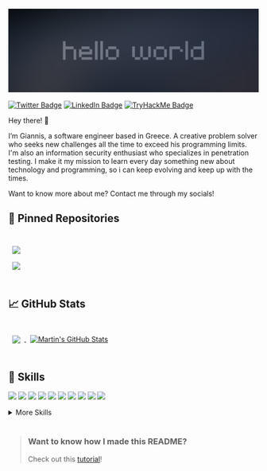 [![Gkonst's Github banner!](./assets/hello_world.jpg)](https://github.com/Gkonst1)

[![Twitter Badge](https://img.shields.io/badge/Twitter-Profile-informational?style=flat&logo=twitter&logoColor=white&color=1CA2F1)](https://twitter.com/6k0n57)
[![LinkedIn Badge](https://img.shields.io/badge/LinkedIn-Profile-informational?style=flat&logo=linkedin&logoColor=white&color=0D76A8)](https://www.linkedin.com/in/giannis-konstantoulas/)
[![TryHackMe Badge](https://img.shields.io/badge/Tryhackme-Profile-red)](https://tryhackme.com/p/Gkonst)

Hey there! 👋

I’m Giannis, a software engineer based in Greece. A creative problem solver who seeks new challenges all the time to exceed his programming limits. I'm also an information security enthusiast who specializes in penetration testing. I make it my mission to learn every day something new about technology and programming, so i can keep evolving and keep up with the times.

Want to know more about me? Contact me through my socials!

## 📌 Pinned Repositories

<br>

<a href="https://github.com/Gkonst1/mapreducer">
  <img align="center" style="margin:0.5rem" src="https://github-readme-stats.vercel.app/api/pin/?username=Gkonst1&repo=mapreducer&title_color=ffffff&text_color=c9cacc&icon_color=4AB197&bg_color=1A2B34" />
</a>

<br>

<a href="https://github.com/Gkonst1/PortScanner">
  <img align="center" style="margin:0.5rem" src="https://github-readme-stats.vercel.app/api/pin/?username=Gkonst1&repo=PortScanner&title_color=ffffff&text_color=c9cacc&icon_color=4AB197&bg_color=1A2B34" />
</a>

<br>
<br>

## &#x1f4c8; GitHub Stats

<br>

<a href="https://github.com/Gkonst1">
  <img align="center" style="margin:0.5rem" src="https://github-readme-stats.vercel.app/api/top-langs/?username=Gkonst1&hide=html,css&title_color=ffffff&text_color=c9cacc&icon_color=4AB197&bg_color=1A2B34" />
</a>

<a href="https://github.com/braydoncoyer">
  <img align="center" style="margin:0.5rem" src="https://github-readme-stats.vercel.app/api?username=Gkonst1&show_icons=true&line_height=27&count_private=true&title_color=ffffff&text_color=c9cacc&icon_color=4AB097&bg_color=1A2B34" alt="Martin's GitHub Stats" />
</a>

<br>
<br>

## 💼 Skills

![](https://img.shields.io/badge/Code-JavaScript-informational?style=flat&logo=JavaScript&logoColor=yellow&color=4AB197)
![](https://img.shields.io/badge/Code-NodeJS-informational?style=flat&logo=NodeJS&logoColor=yellow&color=green)
![](https://img.shields.io/badge/Code-React-informational?style=flat&logo=react&logoColor=white&color=4AB197)
![](https://img.shields.io/badge/Code-MongoDB-informational?style=flat&logo=MongoDB&logoColor=white&color=4AB197)
![](https://img.shields.io/badge/Code-MySQL-informational?style=flat&logo=MySQL&logoColor=white&color=4AB197)
![](https://img.shields.io/badge/Code-Swift-informational?style=flat&logo=Java&logoColor=white&color=orange)
![](https://img.shields.io/badge/Code-Python-informational?style=flat&logo=Java&logoColor=white&color=4AB197)
![](https://img.shields.io/badge/Code-React%20Native-informational?style=flat&logo=Java&logoColor=white&color=9cf)
![](https://img.shields.io/badge/Code-Bash-informational?style=flat&logo=Java&logoColor=white&color=black)
![](https://img.shields.io/badge/Code-AngularJS-informational?style=flat&logo=angular&logoColor=white&color=red)


<details>
<summary>More Skills</summary>
<br>

![](https://img.shields.io/badge/Style-CSS-informational?style=flat&logo=css3&logoColor=white&color=blue)
![](https://img.shields.io/badge/Style-Angular%20Material-informational?style=flat&logo=Tailwind-CSS&logoColor=white&color=4AB197)
![](https://img.shields.io/badge/Style-HTML-informational?style=flat&logo=Sass&logoColor=white&color=orange)
![](https://img.shields.io/badge/Style-WordPress-informational?style=flat&logoColor=white&color=9cf)


<br>

![](https://img.shields.io/badge/InfoSec-Penetration%20Testing-informational?style=flat&logoColor=white&color=black)
![](https://img.shields.io/badge/InfoSec-Burp%20Suite-informational?style=flat&logoColor=white&color=orange)
![](https://img.shields.io/badge/InfoSec-Linux-informational?style=flat&logoColor=white&color=blue)
![](https://img.shields.io/badge/InfoSec-Networking-informational?style=flat&logoColor=white&color=red)
![](https://img.shields.io/badge/InfoSec-Malware%20Analysis-informational?style=flat&logoColor=white&color=brightgreen)

<br>

![](https://img.shields.io/badge/Tools-Postman-informational?style=flat&logo=Postman&logoColor=white&color=4AB197)
![](https://img.shields.io/badge/Tools-GitHub-informational?style=flat&logo=GitHub&logoColor=white&color=4AB197)
![](https://img.shields.io/badge/Tools-GitLab-informational?style=flat&logo=GitLab&logoColor=white&color=4AB197)
![](https://img.shields.io/badge/Tools-Jira-informational?style=flat&logo=Jira-Software&logoColor=white&color=4AB197)
![](https://img.shields.io/badge/Tools-NMAP-informational?style=flat&logoColor=white&color=4AB197)
![](https://img.shields.io/badge/Tools-Metasploit-informational?style=flat&logoColor=white&color=4AB197)
![](https://img.shields.io/badge/Tools-GoBuster-informational?style=flat&logoColor=white&color=4AB197)
![](https://img.shields.io/badge/Tools-Nikto-informational?style=flat&logoColor=white&color=4AB197)
![](https://img.shields.io/badge/Tools-JohnTheRipper-informational?style=flat&logoColor=white&color=4AB197)
![](https://img.shields.io/badge/Tools-HashCat-informational?style=flat&logoColor=white&color=4AB197)
![](https://img.shields.io/badge/Tools-NPM-informational?style=flat&logo=npm&logoColor=white&color=4AB197)
![](https://img.shields.io/badge/Tools-Interface%20Builder-informational?style=flat&logoColor=white&color=4AB197)
![](https://img.shields.io/badge/Tools-WireShark-informational?style=flat&logoColor=white&color=4AB197)

</details>

<br>


> ### Want to know how I made this README?
>
> Check out this [tutorial](https://braydoncoyer.dev/blog/creating-a-killer-github-profile-readme-part-1/)!